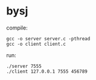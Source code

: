 # bysj

compile:
```
gcc -o server server.c -pthread
gcc -o client client.c
```

run:
```
./server 7555
./client 127.0.0.1 7555 456789
```

